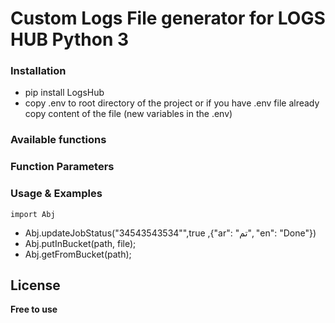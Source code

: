 # Custom Logs File generator for LOGS HUB Python 3

### Installation

- pip install LogsHub
- copy .env to root directory of the project or if you have .env file already copy content of the file (new variables in the .env)

### Available functions 


### Function Parameters




### Usage & Examples
```
import Abj
```

- Abj.updateJobStatus("34543543534"",true ,{"ar": "تم", "en": "Done"})
- Abj.putInBucket(path, file);
- Abj.getFromBucket(path);


License
----

**Free to use**